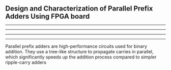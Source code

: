<span style="font-size:1.5em;">**Design and Characterization of Parallel Prefix Adders Using FPGA board**</span>
<hr><hr><hr><hr>
Parallel prefix adders are high-performance circuits used for binary addition. They use a tree-like structure to propagate carries in parallel, which significantly speeds up the addition process compared to simpler ripple-carry adders
